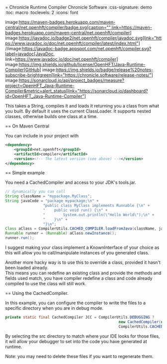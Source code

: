 = Chronicle Runtime Compiler
Chronicle Software
:css-signature: demo
:toc: macro
:toclevels: 2
:icons: font

image:https://maven-badges.herokuapp.com/maven-central/net.openhft/compiler/badge.svg[caption="",link=https://maven-badges.herokuapp.com/maven-central/net.openhft/compiler]
image:https://javadoc.io/badge2/net.openhft/compiler/javadoc.svg[link="https://www.javadoc.io/doc/net.openhft/compiler/latest/index.html"]
//image:https://javadoc-badge.appspot.com/net.openhft/compiler.svg?label=javadoc[JavaDoc, link=https://www.javadoc.io/doc/net.openhft/compiler]
image:https://img.shields.io/github/license/OpenHFT/Java-Runtime-Compiler[GitHub]
image:https://img.shields.io/badge/release%20notes-subscribe-brightgreen[link="https://chronicle.software/release-notes/"]
image:https://sonarcloud.io/api/project_badges/measure?project=OpenHFT_Java-Runtime-Compiler&metric=alert_status[link="https://sonarcloud.io/dashboard?id=OpenHFT_Java-Runtime-Compiler"]

This takes a String, compiles it and loads it returning you a class from what you built.
By default it uses the current ClassLoader.
It supports nested classes, otherwise builds one class at a time.

== On Maven Central

You can include in your project with

```xml
<dependency>
    <groupId>net.openhft</groupId>
    <artifactId>compiler</artifactId>
    <version><!-- The latest version (see above) --></version>
</dependency>
```

== Simple example

You need a CachedCompiler and access to your JDK's tools.jar.

```java
// dynamically you can call
String className = "mypackage.MyClass";
String javaCode = "package mypackage;\n" +
                 "public class MyClass implements Runnable {\n" +
                 "    public void run() {\n" +
                 "        System.out.println(\"Hello World\");\n" +
                 "    }\n" +
                 "}\n";
Class aClass = CompilerUtils.CACHED_COMPILER.loadFromJava(className, javaCode);
Runnable runner = (Runnable) aClass.newInstance();
runner.run();
```
     
I suggest making your class implement a KnownInterface of your choice as this will allow you to call/manipulate instances of you generated class.

Another more hacky way is to use this to override a class, provided it hasn't been loaded already.  
This means you can redefine an existing class and provide the methods and fields used match,
you have compiler redefine a class and code already compiled to use the class will still work.

== Using the CachedCompiler.

In this example, you can configure the compiler to write the files to a specific directory when you are in debug mode.
       
```java
private static final CachedCompiler JCC = CompilerUtils.DEBUGGING ?
                                                   new CachedCompiler(new File(parent, "src/test/java"), new File(parent, "target/compiled")) :
                                                   CompilerUtils.CACHED_COMPILER;
```
     
By selecting the src directory to match where your IDE looks for those files, it will allow your debugger to set into the code you have generated at runtime.

Note: you may need to delete these files if you want to regenerate them.

